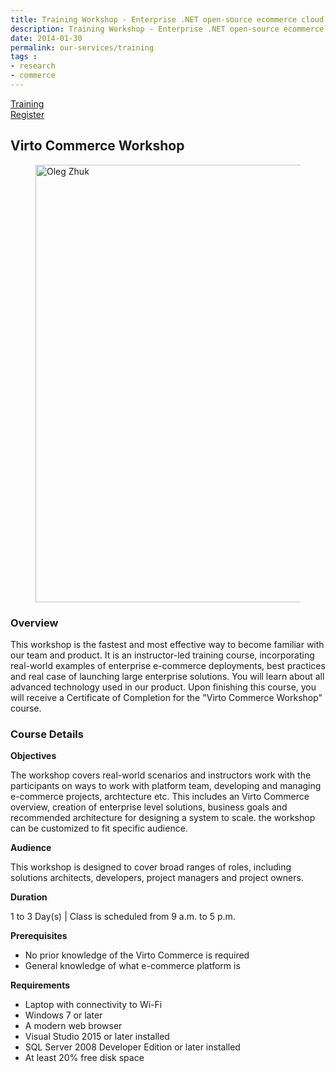 ```yaml
---
title: Training Workshop - Enterprise .NET open-source ecommerce cloud platform
description: Training Workshop - Enterprise .NET open-source ecommerce cloud platform
date: 2014-01-30
permalink: our-services/training
tags : 
- research
- commerce
---
```


<div class="training">
	<div class="training-head responsive">
		<a class="training-link" href="#">Training</a>
		<div class="training-actions">
			<!--<a href="#" class="button fill mini">Browse Catalog</a>-->
			<a href="/contact-us" class="button fill mini">Register</a>
		</div>
	</div>
	<div class="training-body">
		<h2 class="head-title">Virto Commerce Workshop</h2>
		<div class="responsive">
			<div class="training-inner">
				<div class="col">
					<figure>
						<img src="/assets/images/training/oleg.jpg" alt="Oleg Zhuk" height="700">
					</figure>
					<h3>Overview</h3>
					<p>					
					This workshop is the fastest and most effective way to become familiar with our team and product. It is an instructor-led training course, incorporating real-world examples of enterprise e-commerce deployments, best practices and real case of launching large enterprise solutions. You will learn about all advanced technology used in our product.
					Upon finishing this course, you will receive a Certificate of Completion for the "Virto Commerce Workshop" course.
					</p>
				</div>
				<div class="col">
					<h3>Course Details</h3>
					<p><b>Objectives</b></p>
					<p>The workshop covers real-world scenarios and instructors work with the participants on ways to work with platform team, developing and managing e-commerce projects, archtecture etc. This includes an Virto Commerce overview, creation of enterprise level solutions, business goals and recommended architecture for designing a system to scale. the workshop can be customized to fit specific audience.</p>
					<p><b>Audience</b></p>
					<p>This workshop is designed to cover broad ranges of roles, including solutions architects, developers, project managers and project owners. </p>
					<p><b>Duration</b></p>
					<p>1 to 3 Day(s) | Class is scheduled from 9 a.m. to 5 p.m. </p>
					<p><b>Prerequisites</b></p>
					<ul class="list">
						<li>No prior knowledge of the Virto Commerce is required</li>
						<li>General knowledge of what e-commerce platform is</li>
					</ul>
					<p><b>Requirements</b></p>
					<ul class="list">
						<li>Laptop with connectivity to Wi-Fi</li>
						<li>Windows 7 or later</li>
						<li>A modern web browser</li>
						<li>Visual Studio 2015 or later installed</li>
						<li>SQL Server 2008 Developer Edition or later installed</li>
						<li>At least 20% free disk space</li>
					</ul>
					<!--
					<div class="actions">
						<a class="button" href="#">Download Outline</a>
					</div>
					-->
				</div>
			</div>
		</div>
	</div>
	<!--
	<div class="training-reviews">
		<div class="reviews-inner">
			<figure class="reviews-img">
				<img class="reviews-pic" src="assets/images/tr-photo.png" alt="">
			</figure>
			<div class="reviews-info">
				<p>Some quote goes here. </p>
				<p class="author">Autho | Company</p>
			</div>
		</div>
	</div>
	-->
</div>